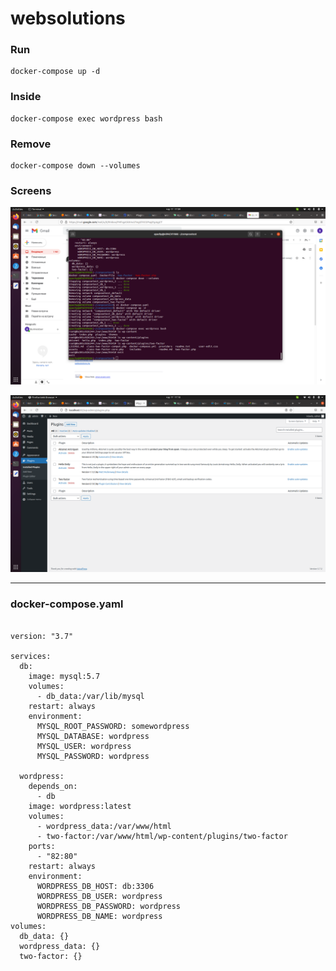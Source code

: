 # websolutions


### Run

```
docker-compose up -d

``` 

### Inside

```
docker-compose exec wordpress bash

``` 

### Remove

```
docker-compose down --volumes
```


### Screens
  
  ![image](https://github.com/Apachy999/websolutions/blob/a418b3216d68f65d5c320999128a1b09d0fe8fdb/1.png "Screen1")
  
  ![image](https://github.com/Apachy999/websolutions/blob/a418b3216d68f65d5c320999128a1b09d0fe8fdb/2.png "Screen2")
  
---

### docker-compose.yaml

```

version: "3.7"
    
services:
  db:
    image: mysql:5.7
    volumes:
      - db_data:/var/lib/mysql
    restart: always
    environment:
      MYSQL_ROOT_PASSWORD: somewordpress
      MYSQL_DATABASE: wordpress
      MYSQL_USER: wordpress
      MYSQL_PASSWORD: wordpress
    
  wordpress:
    depends_on:
      - db
    image: wordpress:latest
    volumes:
      - wordpress_data:/var/www/html
      - two-factor:/var/www/html/wp-content/plugins/two-factor
    ports:
      - "82:80"
    restart: always
    environment:
      WORDPRESS_DB_HOST: db:3306
      WORDPRESS_DB_USER: wordpress
      WORDPRESS_DB_PASSWORD: wordpress
      WORDPRESS_DB_NAME: wordpress
volumes:
  db_data: {}
  wordpress_data: {}
  two-factor: {}
```
  
